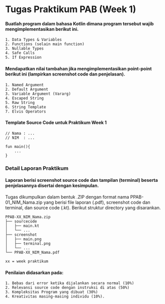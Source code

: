 # Tugas  Praktikum PAB (Week 1)
#### Buatlah program dalam bahasa Kotlin dimana program tersebut wajib mengimplementasikan berikut ini.

    1. Data Types & Variables
    2. Functions (selain main function)
    3. Nullable Types 
    4. Safe Calls
    5. If Expression

#### Mendapatkan nilai tambahan jika mengimplementasikan point-point berikut ini (lampirkan screenshot code dan penjelasan).

    1. Named Argument
    2. Default Argument
    3. Variable Argument (Vararg)
    4. Escaped String
    5. Raw String
    6. String Template
    7. Elvis Operators

#### Template Source Code untuk Praktikum Week 1
```
// Nama : ...
// NIM  : ...

fun main(){
    ...
}

```

### Detail Laporan Praktikum
#### Laporan berisi screenshot source code dan tampilan (terminal) beserta penjelasannya disertai dengan kesimpulan. 
    
Tugas dikumpulkan dalam bentuk .ZIP dengan format nama PPAB-01_NIM_Nama.zip yang berisi file laporan (.pdf), screenshot code dan terminal, dan source code (.kt). Berikut struktur directory yang disarankan.

    PPAB-XX_NIM_Nama.zip
    ├── sourcecode
    │   ├── main.kt
    │   └── ...
    ├── screenshot
    │   ├── main.png
    │   ├── terminal.png
    │   └── ...
    └── PPAB-XX_NIM_Nama.pdf
    
    xx = week praktikum

#### Penilaian didasarkan pada: 
    1. Bebas dari error ketika dijalankan secara normal (10%)
    2. Relevansi source code dengan instruksi di atas (50%) 
    3. Kompleksitas Program yang dibuat (30%)
    4. Kreativitas masing-masing individu (10%). 